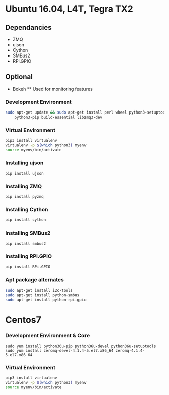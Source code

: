 # Ubuntu 16.04, L4T, Tegra TX2

## Dependancies
* ZMQ
* ujson
* Cython
* SMBus2
* RPi.GPIO

## Optional
* Bokeh
** Used for monitoring features

### Development Environment
```bash
sudo apt-get update && sudo apt-get install perl wheel python3-setuptools python3-dev \
	python3-pip build-essential libzmq3-dev
```

### Virtual Environment
```bash
pip3 install virtualenv
virtualenv -p $(which python3) myenv
source myenv/bin/activate
```

### Installing ujson
```bash
pip install ujson
```

### Installing ZMQ
```bash
pip install pyzmq
```

### Installing Cython
```bash
pip install cython
```

### Installing SMBus2
```bash
pip install smbus2
```

### Installing RPi.GPIO
```bash
pip install RPi.GPIO
```

### Apt package alternates
```bash
sudo apt-get install i2c-tools
sudo apt-get install python-smbus
sudo apt-get install python-rpi.gpio
```

# Centos7

### Development Environment & Core
```
sudo yum install python36u-pip python36u-devel python36u-setuptools
sudo yum install zeromq-devel-4.1.4-5.el7.x86_64 zeromq-4.1.4-5.el7.x86_64
```

### Virtual Environment
```bash
pip3 install virtualenv
virtualenv -p $(which python3) myenv
source myenv/bin/activate
```
